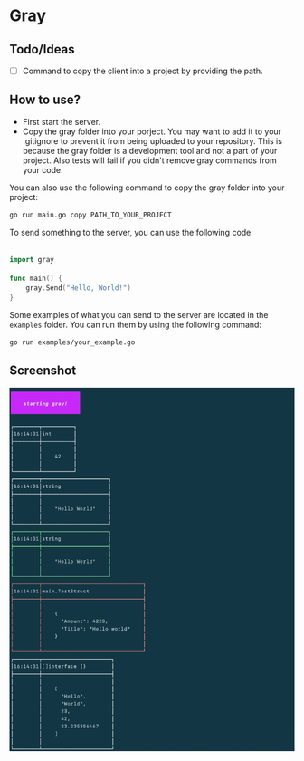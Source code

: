 # Gray
## Todo/Ideas
- [ ] Command to copy the client into a project by providing the path.
## How to use?
- First start the server.
- Copy the gray folder into your porject. You may want to add it to your .gitignore to prevent it from being uploaded to your repository. This is because the gray folder is a development tool and not a part of your project. Also tests will fail if you didn't remove gray commands from your code.

You can also use the following command to copy the gray folder into your project:
```bash
go run main.go copy PATH_TO_YOUR_PROJECT
```

To send something to the server, you can use the following code:
```go

import gray

func main() {
    gray.Send("Hello, World!")
}

```

Some examples of what you can send to the server are located in the `examples` folder. You can run them by using the following command:
```bash
go run examples/your_example.go
```

## Screenshot
![Screenshot](assets/Screenshot.png)
